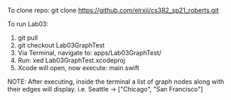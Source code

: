 To clone repo:  git clone https://github.com/elrxii/cs382_sp21_roberts.git 

To run Lab03: 
1. git pull
2. git checkout Lab03GraphTest 
3. Via Terminal, navigate to: apps/Lab03GraphTest/ 
4. Run: xed Lab03GraphTest.xcodeproj 
5. Xcode will open, now execute: main.swift 

NOTE: After executing, inside the terminal a list of graph nodes along with their edges will display.  i.e.  Seattle -> ["Chicago", "San Francisco"]


